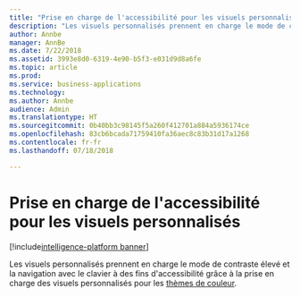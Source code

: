 ```yaml
---
title: "Prise en charge de l'accessibilité pour les visuels personnalisés"
description: "Les visuels personnalisés prennent en charge le mode de contraste élevé et la navigation avec le clavier à des fins d'accessibilité"
author: Annbe
manager: AnnBe
ms.date: 7/22/2018
ms.assetid: 3993e8d0-6319-4e90-b5f3-e031d9d8a6fe
ms.topic: article
ms.prod: 
ms.service: business-applications
ms.technology: 
ms.author: Annbe
audience: Admin
ms.translationtype: HT
ms.sourcegitcommit: 0b40bb3c98145f5a260f412701a884a5936174ce
ms.openlocfilehash: 83cb6bcada71759410fa36aec8c83b31d17a1268
ms.contentlocale: fr-fr
ms.lasthandoff: 07/18/2018

---
```

# <a name="accessibility-support-for-custom-visuals"></a>Prise en charge de l'accessibilité pour les visuels personnalisés

[!include[intelligence-platform banner](../../includes/intelligence-platform.md)]



Les visuels personnalisés prennent en charge le mode de contraste élevé et la navigation avec le clavier à des fins d'accessibilité grâce à la prise en charge des visuels personnalisés pour les [thèmes de couleur](https://docs.microsoft.com/power-bi/desktop-report-themes).

